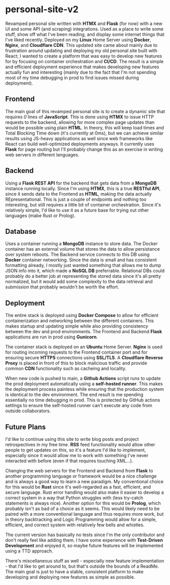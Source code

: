# personal-site-v2
Revamped personal site written with __HTMX__ and __Flask__ (for now) with a new UI and some API (and scraping) integrations. Used as a place to write some stuff, show off what I've been reading, and display some internet things that I've liked recently. Deployed on my __Linux__ Home Server using __Docker__, __Nginx__, and __Cloudflare CDN__. This updated site came about mainly due to frustration around updating and deploying my old personal site built with React; I wanted to create a platform that was easy to develop new features for by focusing on container orchestration and __CI/CD__. The result is a simple and efficient deployment experience that makes developing new features actually fun and interesting (mainly due to the fact that I'm not spending most of my time debugging in prod to find issues missed during deployment).

## Frontend
The main goal of this revamped personal site is to create a dynamic site that requires _0_ lines of __JavaScript__. This is done using __HTMX__ to issue HTTP requests to the backend, allowing for more complex page updates than would be possible using plain __HTML__. In theory, this will keep load times and Total Blocking Time down (it's currently at 0ms), but we can achieve similar results using JS-heavy applications as well since web frameworks like React can build well-optimized deployments anyways. It currently uses __Flask__ for page routing but I'll probably change this as an exercise in writing web servers in different languages.

## Backend
Using a __Flask REST API__ for the backend that gets data from a __MongoDB__ instance running locally. Since I'm using __HTMX__, this is a true __RESTful API__, since it sends data to the Frontend as __HTML__, making the data actually REpresentational. This is just a couple of endpoints and nothing too interesting, but still requires a little bit of container orchestration. Since it's relatively simple, I'd like to use it as a future base for trying out other languages (mabe Rust or Prolog).

## Database
Uses a container running a __MongoDB__ instance to store data. The Docker container has an external volume that stores the data to allow persistance over system reboots. The Backend service connects to this DB using __Docker__ container networking. Since the data is small and has consistent formatting already, I mostly just wanted something that allows me to dump JSON info into it, which made a __NoSQL DB__ preferrable. Relational DBs could probably do a better job at representing the stored data since it's all pretty normalized, but it would add some complexity to the data retrieval and submission that probably wouldn't be worth the effort.

## Deployment
The entire stack is deployed using __Docker Compose__ to allow for efficient containerization and networking between the different containers. This makes startup and updating simple while also providing consistency between the dev and prod environments. The Frontend and Backend __Flask__ applications are run in prod using __Gunicorn__.

The container stack is deployed on an __Ubuntu__ Home Server. __Nginx__ is used for routing incoming requests to the Frontend container port and for ensuring secure __HTTPS__ connections using __SSL/TLS__. A __Cloudflare Reverse Proxy__ is placed in front of this to block malicious traffic and provide common __CDN__ functionality such as cacheing and locality.

When new code is pushed to main, a __Github Actions__ script runs to update the prod deployment automatically using a __self-hosted runner__. This makes the deployment process painless while ensuring that the production system is identical to the dev environment. The end result is me spending essentially no time debugging in prod. This is protected by GitHub actions settings to ensure the self-hosted runner can't execute any code from outside collaborators.

## Future Plans
I'd like to continue using this site to write blog posts and project retrospectives in my free time. __RSS__ feed functionality would allow other people to get updates on this, so it's a feature I'd like to implement, especially since it would allow me to work with something I've never interacted with before (even if that requires touching XML...).

Changing the web servers for the Frontend and Backend from __Flask__ to another programming language or framework would be a nice challenge and is always a good way to learn a new paradigm. My conventional choice for this would be __Rust__ since it's well-regarded as a fast, efficient, and secure language. Rust error handling would also make it easier to develop a correct system in a way that Python struggles with (less try-catch statements is always nice). Another option for this would be __Prolog__, which probably isn't as bad of a choice as it seems. This would likely need to be paired with a more conventional language and thus requires more work, but in theory backtracking and Logic Programming would allow for a simple, efficient, and correct system with relatively few bells and whistles.

The current version has basically no tests since I'm the only contributor and don't really feel like adding them. I have some experience with __Test-Driven Development__ and enjoyed it, so maybe future features will be implemented using a TTD approach.

There's miscellaneous stuff as well - especially new feature implementation - that I'd like to get around to, but that's outside the bounds of a ReadMe. The main goal is just to have a stable, consistent platform to make developing and deploying new features as simple as possible.
